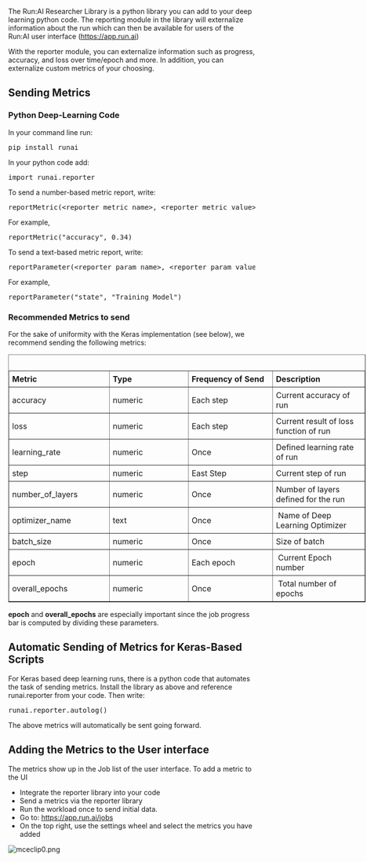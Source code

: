 The Run:AI Researcher Library is a python library you can add to your deep learning python code. The reporting module in the library will externalize information about the run which can then be available for users of the Run:AI user interface (<https://app.run.ai>)

With the reporter module, you can externalize information such as progress, accuracy, and loss over time/epoch and more. In addition, you can externalize custom metrics of your choosing.

## Sending Metrics

### Python Deep-Learning Code

In your command line run:

<pre>pip install runai</pre>

In your python code add:

<pre>import runai.reporter </pre>

To send a number-based metric report, write:

<pre>reportMetric(&lt;reporter_metric_name&gt;, &lt;reporter_metric_value&gt;)</pre>

For example,&nbsp;

<pre>reportMetric("accuracy", 0.34)</pre>

To send a text-based metric report, write:

<pre>reportParameter(&lt;reporter_param_name&gt;, &lt;reporter_param_value&gt;)</pre>

For example,&nbsp;

<pre>reportParameter("state", "Training Model")</pre>

### Recommended Metrics to send

For the sake of uniformity with the Keras implementation (see below), we recommend sending the following metrics:

<table border="1" cellpadding="1" cellspacing="1" style="width: 729px;">
<tbody>
<tr>
<td style="padding: 6px; width: 304px;"><strong>Metric</strong></td>
<td style="padding: 6px; width: 304px;"><strong>Type</strong></td>
<td style="padding: 6px; width: 304px;"><strong>Frequency of Send</strong></td>
<td style="padding: 6px; width: 335px;"><strong>Description</strong></td>
</tr>
<tr>
<td style="padding: 6px; width: 304px;">accuracy</td>
<td style="padding: 6px; width: 304px;">numeric&nbsp;</td>
<td style="padding: 6px; width: 304px;">Each step</td>
<td style="padding: 6px; width: 335px;">
<span class="wysiwyg-underline">Current</span> accuracy of run</td>
</tr>
<tr>
<td style="padding: 6px; width: 304px;">loss</td>
<td style="padding: 6px; width: 304px;">numeric</td>
<td style="padding: 6px; width: 304px;">Each step</td>
<td style="padding: 6px; width: 335px;">
<span class="wysiwyg-underline">Current</span> result of loss function of run&nbsp;</td>
</tr>
<tr>
<td style="padding: 6px; width: 304px;">learning_rate</td>
<td style="padding: 6px; width: 304px;">numeric</td>
<td style="padding: 6px; width: 304px;">Once</td>
<td style="padding: 6px; width: 335px;">Defined learning rate of run</td>
</tr>
<tr>
<td style="padding: 6px; width: 304px;">step</td>
<td style="padding: 6px; width: 304px;">numeric&nbsp;</td>
<td style="padding: 6px; width: 304px;">East Step</td>
<td style="padding: 6px; width: 335px;">Current step of run</td>
</tr>
<tr>
<td style="padding: 6px; width: 304px;">number_of_layers</td>
<td style="padding: 6px; width: 304px;">numeric&nbsp;</td>
<td style="padding: 6px; width: 304px;">Once</td>
<td style="padding: 6px; width: 335px;">Number of layers defined for the run</td>
</tr>
<tr>
<td style="padding: 6px; width: 304px;">optimizer_name</td>
<td style="padding: 6px; width: 304px;">text</td>
<td style="padding: 6px; width: 304px;">Once</td>
<td style="padding: 6px; width: 335px;">&nbsp;Name of Deep Learning Optimizer</td>
</tr>
<tr>
<td style="padding: 6px; width: 304px;">batch_size</td>
<td style="padding: 6px; width: 304px;">numeric</td>
<td style="padding: 6px; width: 304px;">Once</td>
<td style="padding: 6px; width: 335px;">Size of batch</td>
</tr>
<tr>
<td style="padding: 6px; width: 304px;">epoch</td>
<td style="padding: 6px; width: 304px;">numeric</td>
<td style="padding: 6px; width: 304px;">Each epoch</td>
<td style="padding: 6px; width: 335px;">&nbsp;Current Epoch number</td>
</tr>
<tr>
<td style="padding: 6px; width: 304px;">overall_epochs</td>
<td style="padding: 6px; width: 304px;">numeric&nbsp;</td>
<td style="padding: 6px; width: 304px;">Once</td>
<td style="padding: 6px; width: 335px;">&nbsp;Total number of epochs</td>
</tr>
</tbody>
<caption>&nbsp;</caption>
</table>

__epoch__ and __overall\_epochs__ are especially important since the job progress bar is computed by dividing these parameters.&nbsp;&nbsp;

## Automatic Sending of Metrics for Keras-Based Scripts

For Keras based deep learning runs, there is a python code that automates the task of sending metrics. Install the library as above and reference runai.reporter from your code. Then write:

<pre>runai.reporter.autolog()</pre>

The above metrics will automatically be sent going forward.

## Adding the Metrics to the User interface

The metrics show up in the Job list of the user interface. To add a metric to the UI

*   Integrate the reporter library into your code
*   Send a metrics via the reporter library
*   Run the workload once to send initial data.
*   Go to:&nbsp;<https://app.run.ai/jobs>
*   On the top right, use the settings wheel and select the metrics you have added

![mceclip0.png](https://support.run.ai/hc/article_attachments/360007611820/mceclip0.png)